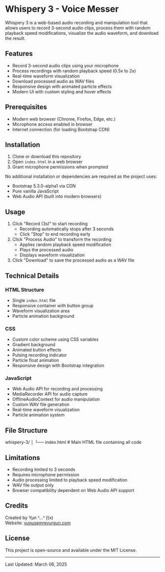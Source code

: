 # Whispery 3 - Voice Messer

Whispery 3 is a web-based audio recording and manipulation tool that allows users to record 3-second audio clips, process them with random playback speed modifications, visualize the audio waveform, and download the result.

## Features

- Record 3-second audio clips using your microphone
- Process recordings with random playback speed (0.5x to 2x)
- Real-time waveform visualization
- Download processed audio as WAV files
- Responsive design with animated particle effects
- Modern UI with custom styling and hover effects

## Prerequisites

- Modern web browser (Chrome, Firefox, Edge, etc.)
- Microphone access enabled in browser
- Internet connection (for loading Bootstrap CDN)

## Installation

1. Clone or download this repository
2. Open `index.html` in a web browser
3. Grant microphone permissions when prompted

No additional installation or dependencies are required as the project uses:
- Bootstrap 5.3.0-alpha1 via CDN
- Pure vanilla JavaScript
- Web Audio API (built into modern browsers)

## Usage

1. Click "Record (3s)" to start recording
   - Recording automatically stops after 3 seconds
   - Click "Stop" to end recording early
2. Click "Process Audio" to transform the recording
   - Applies random playback speed modification
   - Plays the processed audio
   - Displays waveform visualization
3. Click "Download" to save the processed audio as a WAV file

## Technical Details

### HTML Structure
- Single `index.html` file
- Responsive container with button group
- Waveform visualization area
- Particle animation background

### CSS
- Custom color scheme using CSS variables
- Gradient background
- Animated button effects
- Pulsing recording indicator
- Particle float animation
- Responsive design with Bootstrap integration

### JavaScript
- Web Audio API for recording and processing
- MediaRecorder API for audio capture
- OfflineAudioContext for audio manipulation
- Custom WAV file generation
- Real-time waveform visualization
- Particle animation system

## File Structure
whispery-3/
│
└── index.html    # Main HTML file containing all code


## Limitations

- Recording limited to 3 seconds
- Requires microphone permission
- Audio processing limited to playback speed modification
- WAV file output only
- Browser compatibility dependent on Web Audio API support

## Credits

Created by Yµn ^…^ ƒ(x)  
Website: [yunusemrevurgun.com](https://yunusemrevurgun.com/)

## License

This project is open-source and available under the MIT License.

---
Last Updated: March 06, 2025
